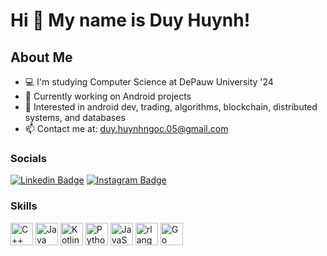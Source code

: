 # Hi 👋 My name is Duy Huynh! 

## About Me 

*   💻  I'm studying Computer Science at DePauw University '24
*   🧠  Currently working on Android projects
*   🌱  Interested in android dev, trading, algorithms, blockchain, distributed systems, and databases
*   📫  Contact me at: [duy.huynhngoc.05@gmail.com](mailto:duy.huynhngoc.05@gmail.com)

### Socials

[![Linkedin Badge](https://img.shields.io/badge/LinkedIn-0077B5?style=for-the-badge&logo=linkedin&logoColor=white)](https://www.linkedin.com/in/joshhn/)
[![Instagram Badge](https://img.shields.io/badge/Instagram-E4405F?style=for-the-badge&logo=instagram&logoColor=white)](https://www.instagram.com/duyhn.josh/)
<!-- [![Website Badge](https://img.shields.io/badge/Website-3b5998?style=flat-square&logo=google-chrome&logoColor=white)]() -->

### Skills
  
<p align="left">
<a href="https://docs.microsoft.com/en-us/cpp/?view=msvc-170" target="_blank" rel="noreferrer"><img src="https://raw.githubusercontent.com/danielcranney/readme-generator/main/public/icons/skills/cplusplus-colored.svg" width="36" height="36" alt="C++" /></a>
<a href="https://www.oracle.com/java/" target="_blank" rel="noreferrer"><img src="https://raw.githubusercontent.com/danielcranney/readme-generator/main/public/icons/skills/java-colored.svg" width="36" height="36" alt="Java" /></a>
<a href="https://kotlinlang.org/" target="_blank" rel="noreferrer"><img src="https://raw.githubusercontent.com/danielcranney/readme-generator/main/public/icons/skills/kotlin-colored.svg" width="36" height="36" alt="Kotlin" /></a>
<a href="https://www.python.org/" target="_blank" rel="noreferrer"><img src="https://raw.githubusercontent.com/danielcranney/readme-generator/main/public/icons/skills/python-colored.svg" width="36" height="36" alt="Python" /></a>
<a href="https://developer.mozilla.org/en-US/docs/Web/JavaScript" target="_blank" rel="noreferrer"><img src="https://raw.githubusercontent.com/danielcranney/readme-generator/main/public/icons/skills/javascript-colored.svg" width="36" height="36" alt="JavaScript" /></a>
<a href="https://www.r-project.org/" target="_blank" rel="noreferrer"><img src="https://raw.githubusercontent.com/danielcranney/readme-generator/main/public/icons/skills/rlang-colored.svg" width="36" height="36" alt="rlang" /></a>
<a href="https://go.dev/doc/" target="_blank" rel="noreferrer"><img src="https://raw.githubusercontent.com/danielcranney/readme-generator/main/public/icons/skills/go-colored.svg" width="36" height="36" alt="Go" /></a>
</p>

<!-- ### Badges

<b>My GitHub Stats</b>

<a href="http://www.github.com/joshhn"><img src="https://github-readme-stats.vercel.app/api?username=joshhn&show_icons=true&hide=&count_private=true&title_color=10b981&text_color=ffffff&icon_color=10b981&bg_color=0f172a&hide_border=true&show_icons=true" alt="joshhn's GitHub stats" /></a>

<a href="http://www.github.com/joshhn"><img src="https://github-readme-streak-stats.herokuapp.com/?user=joshhn&stroke=ffffff&background=0f172a&ring=10b981&fire=10b981&currStreakNum=ffffff&currStreakLabel=10b981&sideNums=ffffff&sideLabels=ffffff&dates=ffffff&hide_border=true" /></a> -->

<!-- <a href="http://www.github.com/joshhn"><img src="https://activity-graph.herokuapp.com/graph?username=joshhn&bg_color=0f172a&color=ffffff&line=10b981&point=ffffff&area_color=0f172a&area=true&hide_border=true&custom_title=GitHub%20Commits%20Graph" alt="GitHub Commits Graph" /></a> -->

<!-- <a href="https://github.com/joshhn" align="left"><img src="https://github-readme-stats.vercel.app/api/top-langs/?username=joshhn&langs_count=10&title_color=10b981&text_color=ffffff&icon_color=10b981&bg_color=0f172a&hide_border=true&locale=en&custom_title=Top%20%Languages" alt="Top Languages" /></a> -->
